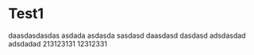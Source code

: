 # Test1
daasdasdasdas
asdada
asdasda
sasdasd
daasdasd
dasdasd
adsdasdad
adsdadad
213123131
12312331
